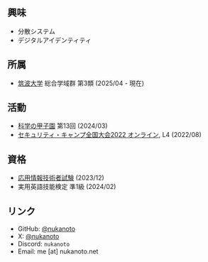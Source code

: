 ## 興味

- 分散システム
- デジタルアイデンティティ

## 所属

- [筑波大学](https://www.tsukuba.ac.jp/) 総合学域群 第3類 (2025/04 - 現在)

## 活動

- [科学の甲子園](https://koushien.jst.go.jp/koushien/index.html) 第13回 (2024/03)
- [セキュリティ・キャンプ全国大会2022 オンライン](https://www.ipa.go.jp/jinzai/security-camp/2022/zenkoku/index.html), L4 (2022/08)

## 資格

- [応用情報技術者試験](https://www.ipa.go.jp/shiken/kubun/ap.html) (2023/12)
- 実用英語技能検定 準1級 (2024/02)

## リンク

- GitHub: [@nukanoto](https://github.com/nukanoto)
- X: [@nukanoto](https://x.com/nukanoto)
- Discord: `nukanoto`
- Email: me \[at] nukanoto.net
